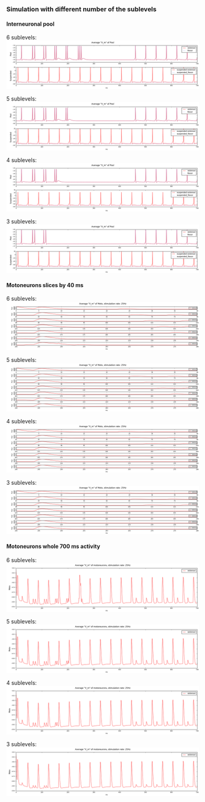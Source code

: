 ### Simulation with different number of the sublevels

#### Interneuronal pool

6 sublevels:  
![6](img/2_25032018_decrease_sublevels/6/pool_25Hz.png)

5 sublevels:  
![5](img/2_25032018_decrease_sublevels/5/pool_25Hz.png)

4 sublevels:  
![4](img/2_25032018_decrease_sublevels/4/pool_25Hz.png)

3 sublevels:  
![3](img/2_25032018_decrease_sublevels/3/pool_25Hz.png)

#### Motoneurons slices by 40 ms

6 sublevels:  
![6](img/2_25032018_decrease_sublevels/6/moto_slices_25Hz.png)

5 sublevels:  
![5](img/2_25032018_decrease_sublevels/5/moto_slices_25Hz.png)

4 sublevels:  
![4](img/2_25032018_decrease_sublevels/4/moto_slices_25Hz.png)

3 sublevels:  
![3](img/2_25032018_decrease_sublevels/3/moto_slices_25Hz.png)

#### Motoneurons whole 700 ms activity

6 sublevels:  
![6](img/2_25032018_decrease_sublevels/6/moto_25Hz.png)

5 sublevels:
![5](img/2_25032018_decrease_sublevels/5/moto_25Hz.png)

4 sublevels:  
![4](img/2_25032018_decrease_sublevels/4/moto_25Hz.png)

3 sublevels:  
![3](img/2_25032018_decrease_sublevels/3/moto_25Hz.png)


